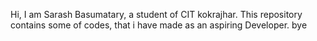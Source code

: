 Hi, I am Sarash Basumatary, a student of CIT kokrajhar. This repository contains some of codes, that i have made as an aspiring Developer. bye
